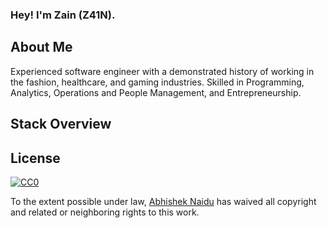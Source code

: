 ### Hey! I'm Zain (Z41N). 


## About Me

Experienced software engineer with a demonstrated history of working in the fashion, healthcare, and gaming industries. Skilled in Programming, Analytics, Operations and People Management, and Entrepreneurship.

## Stack Overview

  

## License 

[![CC0](https://licensebuttons.net/p/zero/1.0/88x31.png)](https://creativecommons.org/publicdomain/zero/1.0/)

To the extent possible under law, [Abhishek Naidu](https://abhisheknaidu.tech/) has waived all copyright and related or neighboring rights to this work.
